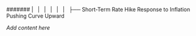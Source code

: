 ####### |   |   |   |   |   |   ├── Short-Term Rate Hike Response to Inflation Pushing Curve Upward

*Add content here*